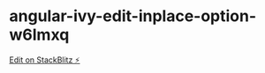 # angular-ivy-edit-inplace-option-w6lmxq

[Edit on StackBlitz ⚡️](https://stackblitz.com/edit/angular-ivy-ts-strict-enabled-w6lmxq)
